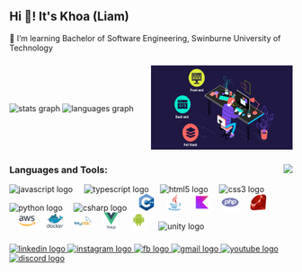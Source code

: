 <h2 align="left">Hi 👋! It's Khoa (Liam)</h2>
🌱 I’m learning Bachelor of Software Engineering, Swinburne University of Technology

###

<div style="display: flex; align-items: center;">
  <div style="flex: 1;">
    <img src="https://github-readme-stats.vercel.app/api?username=Lelekhoa1812&hide_title=false&hide_rank=false&show_icons=true&include_all_commits=true&count_private=true&disable_animations=false&theme=dracula&locale=en&hide_border=false" height="150" alt="stats graph"  />
      <img src="https://github-readme-stats.vercel.app/api/top-langs?username=Lelekhoa1812&locale=en&hide_title=false&layout=compact&card_width=320&langs_count=5&theme=dracula&hide_border=false" height="150" alt="languages graph"/>
  </div>
  <div style="flex: 1;">
    <img src="io.gif" style="height: 150px;"  />
  </div>
</div>

###

<img align="right" height="150" src="[https://i.imgflip.com/65efzo.gif](https://www.google.com/url?sa=i&url=https%3A%2F%2Fwww.newus.in%2Ffullstack-pro%3Fcourse%3DFull%2520Stack%2520pro%26path%3D%2Fstatic%2Fmedia%2Fdata-science-brochure.ce4df7d2334783dc4662.pdf&psig=AOvVaw17k2EgWJSF5EwMwPlwTb42&ust=1713336115464000&source=images&cd=vfe&opi=89978449&ved=0CBEQjRxqFwoTCJiUx8aQxoUDFQAAAAAdAAAAABAR)"  />

###

<h3 align="left">Languages and Tools:</h3>
<div align="left">
  <img src="https://cdn.jsdelivr.net/gh/devicons/devicon/icons/javascript/javascript-original.svg" height="30" alt="javascript logo"  />
  <img width="12" />
  <img src="https://cdn.jsdelivr.net/gh/devicons/devicon/icons/typescript/typescript-original.svg" height="30" alt="typescript logo"  />
  <img width="12" />
  <img src="https://cdn.jsdelivr.net/gh/devicons/devicon/icons/html5/html5-original.svg" height="30" alt="html5 logo"  />
  <img width="12" />
  <img src="https://cdn.jsdelivr.net/gh/devicons/devicon/icons/css3/css3-original.svg" height="30" alt="css3 logo"  />
  <img width="12" />
  <img src="https://cdn.jsdelivr.net/gh/devicons/devicon/icons/python/python-original.svg" height="30" alt="python logo"  />
  <img width="12" />
  <img src="https://cdn.jsdelivr.net/gh/devicons/devicon/icons/csharp/csharp-original.svg" height="30" alt="csharp logo"  />
  <img width="12"/> 
  <img src="https://raw.githubusercontent.com/devicons/devicon/master/icons/cplusplus/cplusplus-original.svg" height="30" alt="cpp logo" />
   <img width="12" />
  <img src="https://github.com/devicons/devicon/blob/6910f0503efdd315c8f9b858234310c06e04d9c0/icons/java/java-original.svg?plain=1" height="30" alt="java logo"  />
  <img width="12" />
  <img src="https://github.com/devicons/devicon/blob/6910f0503efdd315c8f9b858234310c06e04d9c0/icons/kotlin/kotlin-original.svg?plain=1" height="30" alt="kotlin logo"  />
   <img width="12" />
  <img src="https://github.com/devicons/devicon/blob/6910f0503efdd315c8f9b858234310c06e04d9c0/icons/php/php-plain.svg?plain=1" height="30" alt="php logo"  />
  <img width="12"/> 
  <img src="https://raw.githubusercontent.com/devicons/devicon/master/icons/ruby/ruby-original.svg" height="30" alt="ruby logo" />
</div>
<div align="left">
  <img width="12" />
  <img src="https://raw.githubusercontent.com/devicons/devicon/master/icons/amazonwebservices/amazonwebservices-original-wordmark.svg" height="30" alt="aws logo"  />
  <img width="12" />
  <img src="https://raw.githubusercontent.com/devicons/devicon/master/icons/docker/docker-original-wordmark.svg" height="30" alt="docker logo"  />
  <img width="12" />
  <img src="https://raw.githubusercontent.com/devicons/devicon/master/icons/mysql/mysql-original-wordmark.svg" height="30" alt="mysql logo"  />
  <img width="12" />
  <img src="https://raw.githubusercontent.com/devicons/devicon/master/icons/vuejs/vuejs-original-wordmark.svg" height="30" alt="vuejs logo"  />
  <img width="12" />
  <img src="https://raw.githubusercontent.com/devicons/devicon/master/icons/android/android-original-wordmark.svg" height="30" alt="android logo"  />
  <img width="12" />
  <img src="https://www.vectorlogo.zone/logos/unity3d/unity3d-icon.svg" height="30" alt="unity logo"  />
</div>

###

<div align="left">
  <a href="https://www.linkedin.com/in/dang-khoa-le-96a6332a8/">
    <img src="https://img.shields.io/static/v1?message=LinkedIn&logo=linkedin&label=&color=0077B5&logoColor=white&labelColor=&style=for-the-badge" height="35" alt="linkedin logo"  />
  </a>
  <a href="https://www.instagram.com/lele_khoa/?hl=vi">
    <img src="https://img.shields.io/static/v1?message=Instagram&logo=instagram&label=&color=E4405F&logoColor=white&labelColor=&style=for-the-badge" height="35" alt="instagram logo"  />
  </a>
  <a href="https://www.facebook.com/profile.php?id=100041701211241">
    <img src="https://img.shields.io/badge/Facebook-%231877F2.svg?style=for-the-badge&logo=Facebook&logoColor=white" height="35" alt="fb logo"  />
  </a>
  <a href="https://lelekhoa1812.github.io/Lelekhoa1812/email_contact.html" target="_blank">
    <img src="https://img.shields.io/static/v1?message=Gmail&logo=gmail&label=&color=D14836&logoColor=white&labelColor=&style=for-the-badge" height="35" alt="gmail logo"  />
  </a>
  <a href="https://youtube.com/@KhoaLe-ol8sy?si=cOMhbTGrwf7OiBKK">
    <img src="https://img.shields.io/static/v1?message=Youtube&logo=youtube&label=&color=FF0000&logoColor=white&labelColor=&style=for-the-badge" height="35" alt="youtube logo"  />
  </a>
  <a href="https://discord.com/channels/@me/1222391142172201021">
    <img src="https://img.shields.io/static/v1?message=Discord&logo=discord&label=&color=7289DA&logoColor=white&labelColor=&style=for-the-badge" height="35" alt="discord logo"  />
  </a>
</div>

###

<br clear="both">

###
